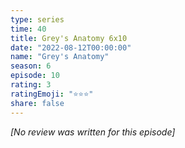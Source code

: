 ```yaml
---
type: series
time: 40
title: Grey's Anatomy 6x10
date: "2022-08-12T00:00:00"
name: "Grey's Anatomy"
season: 6
episode: 10
rating: 3
ratingEmoji: "⭐️⭐️⭐️"
share: false
---
```


_[No review was written for this episode]_
